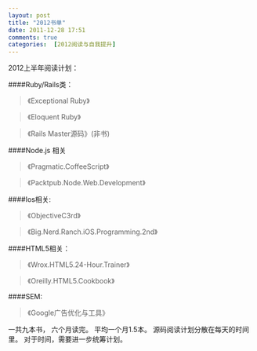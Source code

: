 ```yaml
---
layout: post
title: "2012书单"
date: 2011-12-28 17:51
comments: true
categories:  [2012阅读与自我提升]
---
```


2012上半年阅读计划：

####Ruby/Rails类：

>《Exceptional Ruby》

>《Eloquent Ruby》

>《Rails Master源码》(非书)

####Node.js 相关

> 《Pragmatic.CoffeeScript》

> 《Packtpub.Node.Web.Development》


####Ios相关:

> 《ObjectiveC3rd》

> 《Big.Nerd.Ranch.iOS.Programming.2nd》

####HTML5相关：

>《Wrox.HTML5.24-Hour.Trainer》

>《Oreilly.HTML5.Cookbook》

####SEM:

>《Google广告优化与工具》


一共九本书， 六个月读完。 平均一个月1.5本。 源码阅读计划分散在每天的时间里。 对于时间，需要进一步统筹计划。 




